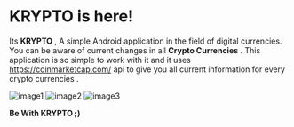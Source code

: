 # KRYPTO is here!

Its **KRYPTO** , A simple Android application in the field of digital currencies.
You can be aware of current changes in all **Crypto Currencies** . 
This application is so simple to work with it and it uses https://coinmarketcap.com/ api to give you all current information for every crypto currencies .

![image1](https://user-images.githubusercontent.com/56608616/139844345-92a9b6a9-4089-4cbb-b9bf-b9a44b5c7d5e.jpeg)
![image2](https://user-images.githubusercontent.com/56608616/139845582-a5567f91-f148-42d2-b543-4f3f22f6cad1.jpeg)
![image3](https://user-images.githubusercontent.com/56608616/139844382-a4684b13-5a8e-42ae-bfc1-4fb645ff2710.jpeg)

**Be With KRYPTO ;)**
